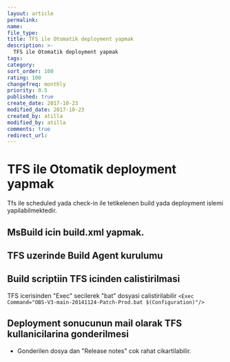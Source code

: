 ```yaml
---
layout: article
permalink:
name:
file_type:
title: TFS ile Otomatik deployment yapmak
description: >-
  TFS ile Otomatik deployment yapmak
tags:  
category:  
sort_order: 100
rating: 100
changefreq: monthly
priority: 0.5
published: true
create_date: 2017-10-23
modified_date: 2017-10-23
created_by: atilla
modified_by: atilla
comments: true
redirect_url:
---
```


# TFS ile Otomatik deployment yapmak

Tfs ile scheduled yada check-in ile tetikelenen build yada deployment islemi yapilabilmektedir.


## MsBuild icin build.xml yapmak.



## TFS uzerinde Build Agent kurulumu


## Build scriptiin TFS icinden calistirilmasi
TFS icerisinden "Exec" secilerek "bat" dosyasi calistirilabilir
`<Exec Command="OBS-V3-main-20141124-Patch-Prod.bat $(Configuration)"/>`


## Deployment sonucunun mail olarak TFS kullanicilarina gonderilmesi

- Gonderilen dosya dan "Release notes" cok rahat cikartilabilir.
